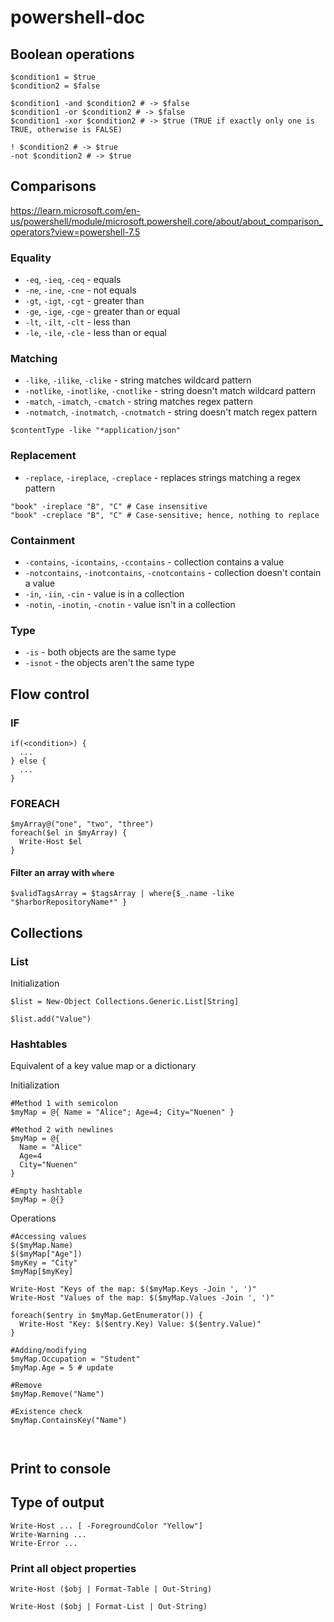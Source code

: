 # powershell-doc

## Boolean operations
```
$condition1 = $true
$condition2 = $false

$condition1 -and $condition2 # -> $false
$condition1 -or $condition2 # -> $false
$condition1 -xor $condition2 # -> $true (TRUE if exactly only one is TRUE, otherwise is FALSE)

! $condition2 # -> $true 
-not $condition2 # -> $true 
```



## Comparisons
https://learn.microsoft.com/en-us/powershell/module/microsoft.powershell.core/about/about_comparison_operators?view=powershell-7.5
### Equality

* `-eq`, `-ieq`, `-ceq` - equals
* `-ne`, `-ine`, `-cne` - not equals
* `-gt`, `-igt`, `-cgt` - greater than
* `-ge`, `-ige`, `-cge` - greater than or equal
* `-lt`, `-ilt`, `-clt` - less than
* `-le`, `-ile`, `-cle` - less than or equal

### Matching

* `-like`, `-ilike`, `-clike` - string matches wildcard pattern
* `-notlike`, `-inotlike`, `-cnotlike` - string doesn't match wildcard pattern
* `-match`, `-imatch`, `-cmatch` - string matches regex pattern
* `-notmatch`, `-inotmatch`, `-cnotmatch` - string doesn't match regex pattern
```
$contentType -like "*application/json"
```

### Replacement

* `-replace`, `-ireplace`, `-creplace` - replaces strings matching a regex pattern

```
"book" -ireplace "B", "C" # Case insensitive
"book" -creplace "B", "C" # Case-sensitive; hence, nothing to replace
```

### Containment

* `-contains`, `-icontains`, `-ccontains` - collection contains a value
* `-notcontains`, `-inotcontains`, `-cnotcontains` - collection doesn't contain a value
* `-in`, `-iin`, `-cin` - value is in a collection
* `-notin`, `-inotin`, `-cnotin` - value isn't in a collection

### Type

* `-is` - both objects are the same type
* `-isnot` - the objects aren't the same type

## Flow control

### IF
```
if(<condition>) {
  ...
} else {
  ...
}
```

### FOREACH

```
$myArray@("one", "two", "three")
foreach($el in $myArray) {
  Write-Host $el
}
```

#### Filter an array with `where`
```
$validTagsArray = $tagsArray | where{$_.name -like "$harborRepositoryName*" }
```








## Collections

### List
Initialization
```
$list = New-Object Collections.Generic.List[String]

$list.add("Value")
```

### Hashtables

Equivalent of a key value map or a dictionary

Initialization
```
#Method 1 with semicolon
$myMap = @{ Name = "Alice"; Age=4; City="Nuenen" }

#Method 2 with newlines
$myMap = @{
  Name = "Alice"
  Age=4
  City="Nuenen"
}

#Empty hashtable
$myMap = @{}
```
Operations 
```
#Accessing values
$($myMap.Name)
$($myMap["Age"])
$myKey = "City"
$myMap[$myKey]

Write-Host "Keys of the map: $($myMap.Keys -Join ', ')"
Write-Host "Values of the map: $($myMap.Values -Join ', ')"

foreach($entry in $myMap.GetEnumerator()) {
  Write-Host "Key: $($entry.Key) Value: $($entry.Value)"
}

#Adding/modifying
$myMap.Occupation = "Student"
$myMap.Age = 5 # update

#Remove
$myMap.Remove("Name")

#Existence check
$myMap.ContainsKey("Name")



```





## Print to console

## Type of output

```
Write-Host ... [ -ForegroundColor "Yellow"]
Write-Warning ...
Write-Error ... 
```

### Print all object properties

```
Write-Host ($obj | Format-Table | Out-String)
```

```
Write-Host ($obj | Format-List | Out-String)
```




